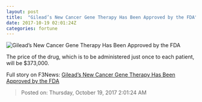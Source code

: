 ```yaml
---
layout: post
title:  "Gilead’s New Cancer Gene Therapy Has Been Approved by the FDA"
date: 2017-10-19 02:01:24Z
categories: fortune
---
```


![Gilead’s New Cancer Gene Therapy Has Been Approved by the FDA](https://fortunedotcom.files.wordpress.com/2017/10/gettyimages-121224929.jpg)

The price of the drug, which is to be administered just once to each patient, will be $373,000.


Full story on F3News: [Gilead’s New Cancer Gene Therapy Has Been Approved by the FDA](http://www.f3nws.com/n/eVY3VC)

> Posted on: Thursday, October 19, 2017 2:01:24 AM
